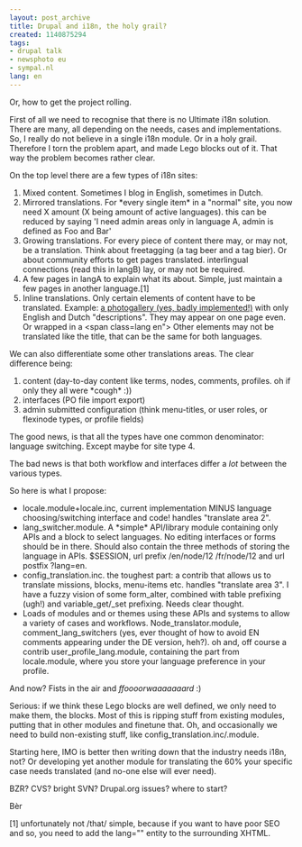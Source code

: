 ```yaml
---
layout: post_archive
title: Drupal and i18n, the holy grail?
created: 1140875294
tags:
- drupal talk
- newsphoto eu
- sympal.nl
lang: en
---
```

Or, how to get the project rolling.

First of all we need to recognise that there is no Ultimate i18n solution. There are many, all depending on the needs, cases and implementations. 
So, I really do not believe in a single i18n module. Or in a holy grail. Therefore I torn the problem apart, and made Lego blocks out of it. That way the problem becomes rather clear.
<!--break-->
On the top level there are a few types of i18n sites:
<ol>
<li>Mixed content. Sometimes I blog in English, sometimes in Dutch.</li>
<li>Mirrored translations. For *every single item* in a "normal" site, you now need X amount (X being amount of active languages). this can be reduced by saying 'I need admin areas only in language A, admin is defined as  Foo and Bar'</li>
<li>Growing translations. For every piece of content there may, or may not, be a translation. Think about freetagging (a tag beer and a tag bier). Or about community efforts to get pages translated.  interlingual connections (read this in langB) lay, or may not be required.</li>
<li>A few pages in langA to explain what its about. Simple, just maintain a few pages in another language.[1]</li>
<li>Inline translations. Only certain elements of content have to be translated. Example: <a href="http://www.newsphoto.nl/node/1456">a photogallery (yes, badly implemented!)</a> with only English and Dutch "descriptions". They may appear on one page even. Or wrapped in a &lt;span class=lang en"&gt; Other elements may not be translated like the title, that can be the same for both languages.</li>
</ol>

We can also differentiate some other translations areas. The clear difference being: 
<ol>
<li>content (day-to-day content like terms, nodes, comments, profiles. oh if only they all were *cough* :))</li>
<li>interfaces (PO file import export)</li>
<li>admin submitted configuration (think menu-titles, or user roles, or flexinode types, or profile fields)</li>
</ol>

The good news, is that all the types have one common denominator: language switching. Except maybe for site type 4.

The bad news is that both workflow and interfaces differ a *lot* between the various types. 

So here is what I propose:
<ul>
<li>locale.module+locale.inc, current implementation MINUS language choosing/switching interface and code! handles "translate area 2".</li>
<li>lang_switcher.module. A *simple* API/library module containing only APIs and a block to select languages. No editing interfaces or forms should be in there. Should also contain the three methods of storing the language in APIs. $SESSION, url prefix /en/node/12 /fr/node/12  and url postfix ?lang=en.</li>
<li>config_translation.inc. the toughest part: a contrib that allows us to translate missions, blocks, menu-items etc. handles "translate area 3". I have a fuzzy vision of some form_alter, combined with table prefixing (ugh!) and variable_get/_set prefixing. Needs clear thought.</li>
<li>Loads of modules and or themes using these APIs and systems to allow a variety of cases and workflows. Node_translator.module, comment_lang_switchers (yes, ever thought of how to avoid EN comments appearing under the DE version, heh?). oh and, off course a contrib user_profile_lang.module, containing the part from locale.module, where you store your language preference in your profile.</li>
</ul>

And now? Fists in the air and *ffoooorwaaaaaaard* :)

Serious: if we think these Lego blocks are well defined, we only need to make them, the blocks. Most of this is ripping stuff from existing modules, putting that in other modules and finetune that. Oh, and occasionally we need to build non-existing stuff, like config_translation.inc/.module.

Starting here, IMO is better then writing down that the industry needs i18n, not? Or developing yet another module for translating the 60% your specific case needs translated (and no-one else will ever need).

BZR? CVS? bright SVN? Drupal.org issues? where to start?

Bèr

[1] unfortunately not /that/ simple, because if you want to have poor SEO and so, you need to add the lang="" entity to the surrounding XHTML.
